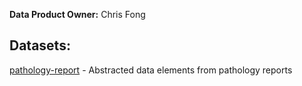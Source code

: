 <b>Data Product Owner:</b> Chris Fong

## Datasets:
[pathology-report](cdm-pathology-report.md) - Abstracted data elements from pathology reports <br/>

